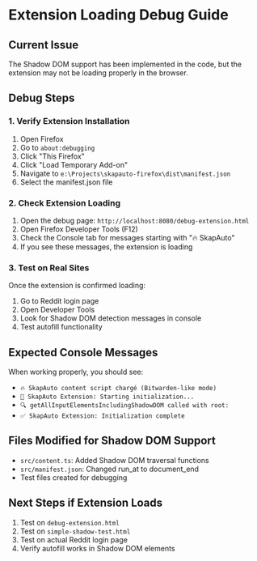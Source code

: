 # Extension Loading Debug Guide

## Current Issue
The Shadow DOM support has been implemented in the code, but the extension may not be loading properly in the browser.

## Debug Steps

### 1. Verify Extension Installation
1. Open Firefox
2. Go to `about:debugging`
3. Click "This Firefox"
4. Click "Load Temporary Add-on"
5. Navigate to `e:\Projects\skapauto-firefox\dist\manifest.json`
6. Select the manifest.json file

### 2. Check Extension Loading
1. Open the debug page: `http://localhost:8080/debug-extension.html`
2. Open Firefox Developer Tools (F12)
3. Check the Console tab for messages starting with "🔥 SkapAuto"
4. If you see these messages, the extension is loading

### 3. Test on Real Sites
Once the extension is confirmed loading:
1. Go to Reddit login page
2. Open Developer Tools
3. Look for Shadow DOM detection messages in console
4. Test autofill functionality

## Expected Console Messages
When working properly, you should see:
- `🔥 SkapAuto content script chargé (Bitwarden-like mode)`
- `🚀 SkapAuto Extension: Starting initialization...`
- `🔍 getAllInputElementsIncludingShadowDOM called with root:`
- `✅ SkapAuto Extension: Initialization complete`

## Files Modified for Shadow DOM Support
- `src/content.ts`: Added Shadow DOM traversal functions
- `src/manifest.json`: Changed run_at to document_end
- Test files created for debugging

## Next Steps if Extension Loads
1. Test on `debug-extension.html`
2. Test on `simple-shadow-test.html` 
3. Test on actual Reddit login page
4. Verify autofill works in Shadow DOM elements